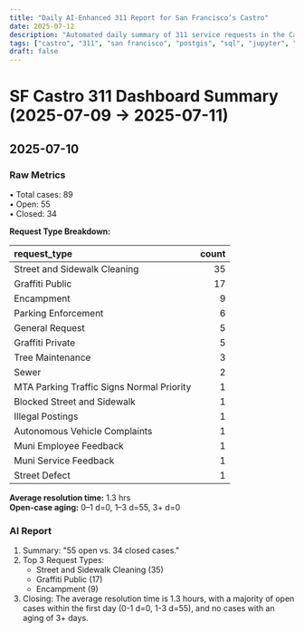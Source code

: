 ```yaml
---
title: "Daily AI-Enhanced 311 Report for San Francisco’s Castro"
date: 2025-07-12
description: "Automated daily summary of 311 service requests in the Castro neighborhood using Python, SQL, PostGIS and the smollm2:1.7b model via a local chat API."
tags: ["castro", "311", "san francisco", "postgis", "sql", "jupyter", "ai", "smollm2", "chat-api"]
draft: false
---
```


# SF Castro 311 Dashboard Summary (2025-07-09 → 2025-07-11)

## 2025-07-10

### Raw Metrics

• Total cases: 89  
• Open: 55  
• Closed: 34  

**Request Type Breakdown:**

| request_type                              |   count |
|:------------------------------------------|--------:|
| Street and Sidewalk Cleaning              |      35 |
| Graffiti Public                           |      17 |
| Encampment                                |       9 |
| Parking Enforcement                       |       6 |
| General Request                           |       5 |
| Graffiti Private                          |       5 |
| Tree Maintenance                          |       3 |
| Sewer                                     |       2 |
| MTA Parking Traffic Signs Normal Priority |       1 |
| Blocked Street and Sidewalk               |       1 |
| Illegal Postings                          |       1 |
| Autonomous Vehicle Complaints             |       1 |
| Muni Employee Feedback                    |       1 |
| Muni Service Feedback                     |       1 |
| Street Defect                             |       1 |

**Average resolution time:** 1.3 hrs  
**Open-case aging:** 0–1 d=0, 1–3 d=55, 3+ d=0

### AI Report

1. Summary: "55 open vs. 34 closed cases."  
2. Top 3 Request Types:
    - Street and Sidewalk Cleaning (35)
    - Graffiti Public (17)
    - Encampment (9)
3. Closing: The average resolution time is 1.3 hours, with a majority of open cases within the first day (0-1 d=0, 1-3 d=55), and no cases with an aging of 3+ days.
